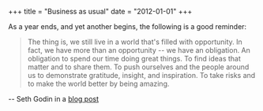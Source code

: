 +++
title = "Business as usual"
date = "2012-01-01"
+++

As a year ends, and yet another begins, the following is a good reminder:

> The thing is, we still live in a world that's filled with opportunity. In fact, we have more than an opportunity -- we have an obligation. An obligation to spend our time doing great things. To find ideas that matter and to share them. To push ourselves and the people around us to demonstrate gratitude, insight, and inspiration. To take risks and to make the world better by being amazing.

-- Seth Godin in a [blog post](http://sethgodin.typepad.com/seths_blog/2011/12/the-chance-of-a-lifetime.html)
